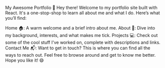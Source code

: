 My Awesome Portfolio 🚀
Hey there! Welcome to my portfolio site built with React. It's a one-stop-shop to learn all about me and what I do. Here’s what you’ll find:

Home 🏠: A warm welcome and a brief intro about me.
About 📖: Dive into my background, interests, and what makes me tick.
Projects 💻: Check out some of the cool stuff I've worked on, complete with descriptions and links.
Contact Me 📬: Want to get in touch? This is where you can find all the ways to reach out.
Feel free to browse around and get to know me better. Hope you like it! 😄
